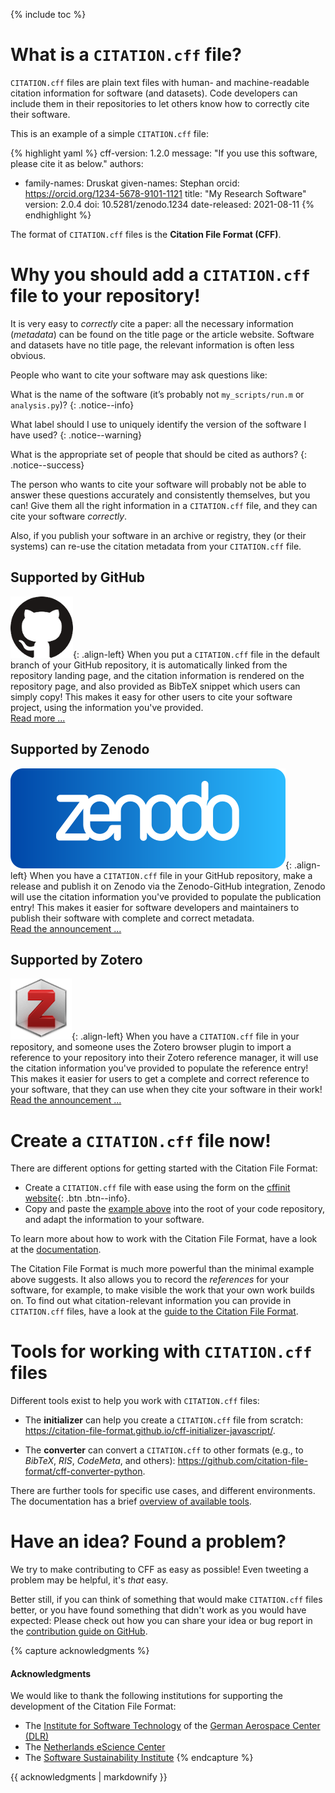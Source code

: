 ---
---

{% include toc %}

# What is a `CITATION.cff` file?

`CITATION.cff` files are plain text files with human- and machine-readable citation information for software (and datasets).
Code developers can include them in their repositories to let others know how to correctly cite their software.

This is an example of a simple `CITATION.cff` file:

{% highlight yaml %}
cff-version: 1.2.0
message: "If you use this software, please cite it as below."
authors:
  - family-names: Druskat
    given-names: Stephan
    orcid: https://orcid.org/1234-5678-9101-1121
title: "My Research Software"
version: 2.0.4
doi: 10.5281/zenodo.1234
date-released: 2021-08-11
{% endhighlight %}

The format of `CITATION.cff` files is the **Citation File Format (CFF)**.

# Why you should add a `CITATION.cff` file to your repository!

It is very easy to *correctly* cite a paper: all the necessary information (*metadata*) can be found on the title page or the article website.
Software and datasets have no title page, the relevant information is often less obvious.

People who want to cite your software may ask questions like:

<i class="fa fa-question-circle"></i> What is the name of the software (it’s probably not `my_scripts/run.m` or `analysis.py`)?
{: .notice--info}

<i class="fa fa-question-circle"></i> What label should I use to uniquely identify the version of the software I have used?
{: .notice--warning}

<i class="fa fa-question-circle"></i> What is the appropriate set of people that should be cited as authors?
{: .notice--success}

The person who wants to cite your software will probably not be able to answer these questions accurately and consistently themselves, but you can!
Give them all the right information in a `CITATION.cff` file, and they can cite your software *correctly*.

Also, if you publish your software in an archive or registry, they (or their systems) can re-use the citation metadata from your `CITATION.cff` file.

## Supported by GitHub <i class="fa fa-github"></i>

![image-left](/assets/images/github.png){: .align-left} When you put a `CITATION.cff` file in the default branch of your GitHub repository, it is automatically linked from the repository landing page,
and the citation information is rendered on the repository page, and also provided as BibTeX snippet which users can simply copy! 
This makes it easy for other users to cite your software project, using the information you've provided.  
[Read more ...](https://docs.github.com/en/github/creating-cloning-and-archiving-repositories/creating-a-repository-on-github/about-citation-files)

## Supported by Zenodo <i class="icon-zenodo"></i>

![image-left](/assets/images/zenodo.svg){: .align-left} When you have a `CITATION.cff` file in your GitHub repository, make a release and publish it on Zenodo via the Zenodo-GitHub integration, 
Zenodo will use the citation information you've provided to populate the publication entry! 
This makes it easier for software developers and maintainers to publish their software with complete and correct metadata.  
[Read the announcement ...](https://twitter.com/ZENODO_ORG/status/1420357001490706442)

## Supported by Zotero <i class="icon-zotero"></i>

![image-left](/assets/images/zotero.png){: .align-left} When you have a `CITATION.cff` file in your repository, and someone uses the Zotero browser plugin to import a reference to your repository 
into their Zotero reference manager, it will use the citation information you've provided to populate the reference entry! 
This makes it easier for users to get a complete and correct reference to your software,
that they can use when they cite your software in their work!  
[Read the announcement ...](https://twitter.com/zotero/status/1420515377390530560)

# Create a `CITATION.cff` file now!

There are different options for getting started with the Citation File Format:

- Create a `CITATION.cff` file with ease using the form on the [cffinit website](https://citation-file-format.github.io/cff-initializer-javascript/){: .btn .btn--info}.
- Copy and paste the [example above](#what-is-a-citation-cff-file) into the root of your code repository, and adapt the information to your software.

To learn more about how to work with the Citation File Format, have a look at the [documentation](https://github.com/citation-file-format/citation-file-format/blob/main/README.md).

The Citation File Format is much more powerful than the minimal example above suggests. 
It also allows you to record the *references* for your software, for example, 
to make visible the work that your own work builds on.
To find out what citation-relevant information you can provide in `CITATION.cff` files,
have a look at the [guide to the Citation File Format](https://github.com/citation-file-format/citation-file-format/blob/main/schema-guide.md).

# Tools for working with `CITATION.cff` files

Different tools exist to help you work with `CITATION.cff` files:

- The **initializer** can help you create a `CITATION.cff` file from scratch: <https://citation-file-format.github.io/cff-initializer-javascript/>.
<!--- The **validator** checks whether a `CITATION.cff` file is formatted correctly: [TODO link].-->
- The **converter** can convert a `CITATION.cff` to other formats (e.g., to *BibTeX*, *RIS*, *CodeMeta*, and others): <https://github.com/citation-file-format/cff-converter-python>.

There are further tools for specific use cases, and different environments.
The documentation has a brief [overview of available tools](https://github.com/citation-file-format/citation-file-format#tools-to-work-with-citationcff-files-wrench).

# Have an idea? Found a problem?

We try to make contributing to CFF as easy as possible! Even tweeting a problem may be helpful, it's *that* easy.

Better still, if you can think of something that would make `CITATION.cff` files better, or you have found something that didn't work as you would have expected:
Please check out how you can share your idea or bug report in the [contribution guide on GitHub](https://github.com/citation-file-format/citation-file-format/blob/main/CONTRIBUTING.md).

{% capture acknowledgments %}
#### Acknowledgments

We would like to thank the following institutions for supporting the development of the Citation File Format:

- The [Institute for Software Technology](https://www.dlr.de/sc/en/desktopdefault.aspx/) of the [German Aerospace Center (DLR)](https://www.dlr.de/en/)
- The [Netherlands eScience Center](https://www.esciencecenter.nl/)
- The [Software Sustainability Institute](https://software.ac.uk/)
{% endcapture %}

<div class="notice">{{ acknowledgments | markdownify }}</div>

